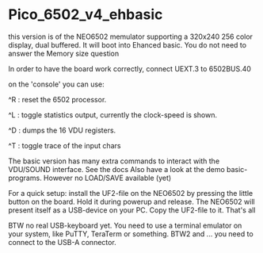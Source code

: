 # Pico_6502_v4_ehbasic

this version is of the NEO6502 memulator supporting a 320x240 256 color display, dual buffered.
It will boot into Ehanced basic. You do not need to answer the Memory size question

In order to have the board work correctly, connect UEXT.3 to 6502BUS.40

on the 'console' you can use:

^R : reset the 6502 processor.

^L : toggle statistics output, currently the clock-speed is shown.

^D : dumps the 16 VDU registers.

^T : toggle trace of the input chars

The basic version has many extra commands to interact with the VDU/SOUND interface. See the docs
Also have a look at the demo basic-programs.
However no LOAD/SAVE available (yet)

For a quick setup: install the UF2-file on the NEO6502 by pressing the little button on the board. Hold it during powerup and release.
The NEO6502 will present itself as a USB-device on your PC. Copy the UF2-file to it.
That's all

BTW no real USB-keyboard yet. You need to use a terminal emulator on your system, like PuTTY, TeraTerm or something.
BTW2 and ... you need to connect to the USB-A connector.
